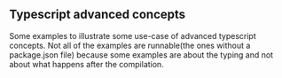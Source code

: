 ## Typescript advanced concepts ##
Some examples to illustrate some use-case of advanced typescript concepts.
Not all of the examples are runnable(the ones without a package.json file) because some examples are about the typing and not about what happens after the compilation.